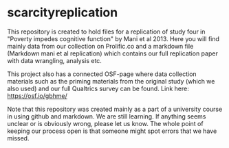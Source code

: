 # scarcityreplication

This repository is created to hold files for a replication of study four in "Poverty impedes cognitive function" by Mani et al 2013. Here you will find mainly data from our collection on Prolific.co and a markdown file (Markdown mani et al replication) which contains our full replication paper with data wrangling, analysis etc. 

This project also has a connected OSF-page where data collection materials such as the priming materials from the original study (which we also used) and our full Qualtrics survey can be found. Link here: https://osf.io/gbhme/

Note that this repository was created mainly as a part of a university course in using github and markdown. We are still learning. If anything seems unclear or is obviously wrong, please let us know. The whole point of keeping our process open is that someone might spot errors that we have missed. 